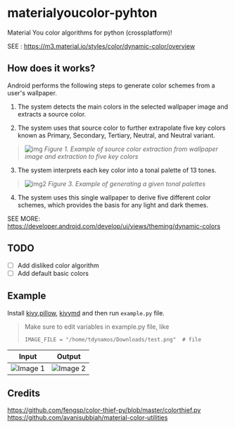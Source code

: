 # materialyoucolor-pyhton
Material You color algorithms for python (crossplatform)!

SEE : https://m3.material.io/styles/color/dynamic-color/overview

## How does it works?
Android performs the following steps to generate color schemes from a user's wallpaper.

1. The system detects the main colors in the selected wallpaper image and extracts a source color.

2. The system uses that source color to further extrapolate five key colors known as Primary, Secondary, Tertiary, Neutral, and Neutral variant.
> ![img](https://developer.android.com/static/develop/ui/views/theming/images/source-extraction.png)
> *Figure 1. Example of source color extraction from wallpaper image and extraction to five key colors*

3. The system interprets each key color into a tonal palette of 13 tones.
> ![img2](https://developer.android.com/static/develop/ui/views/theming/images/tonal-palettes.png)
> *Figure 3. Example of generating a given tonal palettes*

4. The system uses this single wallpaper to derive five different color schemes, which provides the basis for any light and dark themes.

SEE MORE: https://developer.android.com/develop/ui/views/theming/dynamic-colors

## TODO
- [ ] Add disliked color algorithm
- [ ] Add default basic colors

## Example
Install [kivy](https://kivy.org),[pillow](https://github.com/python-pillow/Pillow), [kivymd](https://github.com/kivymd/kivymd) and then run `example.py` file.

> Make sure to edit variables in example.py file, like 
> ```
> IMAGE_FILE = "/home/tdynamos/Downloads/test.png"  # file
> ```


| Input | Output |
|---------|---------|
| ![Image 1](https://cdn.ytechb.com/wp-content/uploads/2021/09/Pixel-6-Pro-Plants-Wallpaper-7.webp) | ![Image 2](https://user-images.githubusercontent.com/68729523/232314900-58f281e4-3cf5-495e-a0dc-81ddc7f57e1f.png) |

## Credits
https://github.com/fengsp/color-thief-py/blob/master/colorthief.py
https://github.com/avanisubbiah/material-color-utilities
